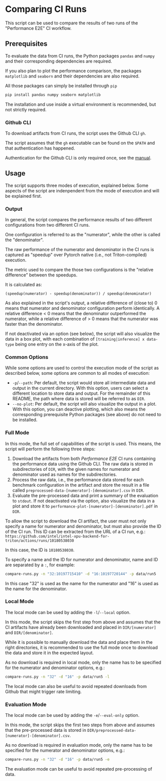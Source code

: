 # Comparing CI Runs

This script can be used to compare the results of two runs of the
"Performance E2E" CI workflow.

## Prerequisites

To evaluate the data from CI runs, the Python packages `pandas` and `numpy` and
their corresponding dependencies are required. 

If you also plan to plot the performance comparison, the packages `matplotlib`
and `seaborn` and their dependencies are also required.

All those packages can simply be installed through `pip`

```sh
pip install pandas numpy seaborn matplotlib
```

The installation and use inside a virtual environment is recommended, but not
strictly required.

### Github CLI

To download artifacts from CI runs, the script uses the Github CLI `gh`. 

The script assumes that the `gh` executable can be found on the `$PATH` and
that authentication has happened. 

Authentication for the Github CLI is only required once, see the
[manual](https://cli.github.com/manual/gh_auth_login).

## Usage

The script supports three modes of execution, explained below. Some aspects of
the script are indenpendent from the mode of execution and will be explained 
first.

### Output

In general, the script compares the performance results of two different
configurations from two different CI runs. 

One configuration is referred to as the "numerator", while the other is called
the "denominator". 

The raw performance of the numerator and denominator in the CI runs is captured
as "speedup" over Pytorch native (i.e., not Triton-compiled) execution.

The metric used to compare the those two configurations is the 
"relative difference" between the speedups. 

It is calculated as:
```
(speedup(numerator) - speedup(denominator)) / speedup(denominator)
```

As also explained in the script's output, a relative difference of (close to) 0
means that numerator and denominator configuration perform identically. 
A relative difference < 0 means that the denominator outperformed the numerator,
while a relative difference of > 0 means that the numerator was faster than the
denominator.

If not deactivated via an option (see below), the script will also visualize the
data in a box plot, with each combination of `[training|inference] x data-type`
being one entry on the x-axis of the plot.

### Common Options

While some options are used to control the execution mode of the script as
described below, some options are common to all modes of execution:

* `-p`/`--path`: Per default, the script would store all intermediate data and
output in the current directory. With this option, users can select a different
location to store data and output. For the remainder of this README, the path
where data is stored will be referred to as `DIR`.
* `--no-plot`: Per default, the script will also visualize the output in a plot.
With this option, you can deactive plotting, which also means the corresponding
prerequisite Python packages (see above) do not need to be installed.

### Full Mode

In this mode, the full set of capabilities of the script is used. This means,
the script will perform the following three steps:

1. Download the artifacts from both *Performance E2E* CI runs containing the 
performance data using the Github CLI. The raw data is stored in subdirectories
of `DIR`, with the given names for numerator and denominator used as names for
the subdirectories.
2. Process the raw data, i.e., the performance data stored for each benchmark
configuration in the artifact and store the result in a file called
`preprocessed-data-[numerator]-[denominator].csv` in `DIR`.
3. Evaluate the pre-processed data and print a summary of the evaluation to
`stdout`. If not deactivated via the option, also visualize the data in a plot
and store it to `performance-plot-[numerator]-[denominator].pdf` in `DIR`.

To allow the script to download the CI artifact, the user must not only specify
a name for numerator and denominator, but must also provide the ID of the CI
run. This ID can be extracted from the URL of a CI run, e.g.:
`https://github.com/intel/intel-xpu-backend-for-triton/actions/runs/10180538030`

In this case, the ID is `10180538030`.

To specify a name and the ID for numerator and denominator, name and ID are 
separated by a `:`, for example:

```sh
compare-runs.py -n "32:10197715410" -d "16:10197720144" -p data/run5
```

In this case "32" is used as the name for the numerator and "16" is used as the
name for the denominator.

### Local Mode

The local mode can be used by adding the `-l`/`--local` option.

In this mode, the script skips the first step from above and assumes that the
CI artifacts have already been downloaded and placed in `DIR/[numerator]` and
`DIR/[denominator]`.

While it is possible to manually download the data and place them in the right
directories, it is recommended to use the full mode once to download the data
and store it in the expected layout.

As no download is required in local mode, only the name has to be specified
for the numerator and denominator options, e.g.:

```sh
compare-runs.py -n "32" -d "16" -p data/run5 -l
```

The local mode can also be useful to avoid repeated downloads from Github that
might trigger rate limiting.

### Evaluation Mode

The local mode can be used by adding the `-e`/`--eval-only` option.

In this mode, the script skips the first two steps from above and assumes that
the pre-processed data is stored in 
`DIR/preprocessed-data-[numerator]-[denominator].csv`.

As no download is required in evaluation mode, only the name has to be specified
for the numerator and denominator options, e.g.:

```sh
compare-runs.py -n "32" -d "16" -p data/run5 -e
```

The evaluation mode can be useful to avoid repeated pre-processing of data.

